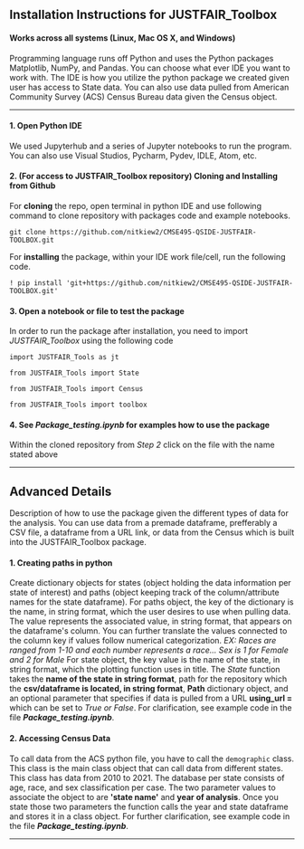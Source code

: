 ## Installation Instructions for JUSTFAIR_Toolbox


#### Works across all systems (Linux, Mac OS X, and Windows)

Programming language runs off Python and uses the Python packages Matplotlib, NumPy, and Pandas. You can choose what ever IDE you want to work with. The IDE is how you utilize the python package we created given user has access to State data. You can also use data pulled from American Community Survey (ACS) Census Bureau data given the Census object. 

--------------------------------------------------------------------------

#### 1. Open Python IDE 
    
We used Jupyterhub and a series of Jupyter notebooks to run the program. You can also use Visual Studios, Pycharm, Pydev, IDLE, Atom, etc.

#### 2. (For access to JUSTFAIR_Toolbox repository) Cloning and Installing from Github

For **cloning** the repo, open terminal in python IDE and use following command to clone repository with packages code and example notebooks. 
    
`git clone https://github.com/nitkiew2/CMSE495-QSIDE-JUSTFAIR-TOOLBOX.git`
              
For **installing** the package, within your IDE work file/cell, run the following code.
     
`! pip install 'git+https://github.com/nitkiew2/CMSE495-QSIDE-JUSTFAIR-TOOLBOX.git'`
    

#### 3. Open a notebook or file to test the package

In order to run the package after installation, you need to import *JUSTFAIR_Toolbox* using the following code 
    
`import JUSTFAIR_Tools as jt`

`from JUSTFAIR_Tools import State`

`from JUSTFAIR_Tools import Census`

`from JUSTFAIR_Tools import toolbox`


#### 4. See *Package_testing.ipynb* for examples how to use the package

Within the cloned repository from *Step 2* click on the file with the name stated above

----------------------------------------------------------------------------------------
    
    
## Advanced Details 

Description of how to use the package given the different types of data for the analysis. You can use data from a premade dataframe, prefferably a CSV file, a dataframe from a URL link, or data from the Census which is built into the JUSTFAIR_Toolbox package.

#### 1. Creating paths in python

Create dictionary objects for states (object holding the data information per state of interest) and paths (object keeping track of the column/attribute names for the state dataframe). For paths object, the key of the dictionary is the name, in string format, which the user desires to use when pulling data. The value represents the associated value, in string format, that appears on the dataframe's column. You can further translate the values connected to the column key if values follow numerical categorization. *EX: Races are ranged from 1-10 and each number represents a race... Sex is 1 for Female and 2 for Male* For state object, the key value is the name of the state, in string format, which the plotting function uses in title. The *State* function takes the **name of the state in string format**, path for the repository which the **csv/dataframe is located, in string format**, **Path** dictionary object, and an optional parameter that specifies if data is pulled from a URL **using_url =** which can be set to *True or False*. For clarification, see example code in the file ***Package_testing.ipynb***.

#### 2. Accessing Census Data

 To call data from the ACS python file, you have to call the `demographic` class. This class is the main class object that can call data from different states. This class has data from 2010 to 2021. The database per state consists of age, race, and sex classification per case. The two parameter values to associate the object to are **'state name'** and **year of analysis**. Once you state those two parameters the function calls the year and state dataframe and stores it in a class object. For further clarification, see example code in the file ***Package_testing.ipynb***.

-------------------------------------------------------------------------------------------------------------

